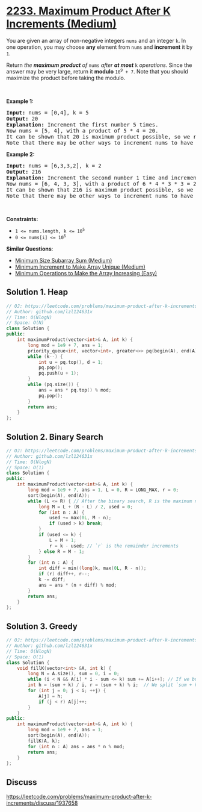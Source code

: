 # [2233. Maximum Product After K Increments (Medium)](https://leetcode.com/problems/maximum-product-after-k-increments/)

<p>You are given an array of non-negative integers <code>nums</code> and an integer <code>k</code>. In one operation, you may choose <strong>any</strong> element from <code>nums</code> and <strong>increment</strong> it by <code>1</code>.</p>

<p>Return<em> the <strong>maximum</strong> <strong>product</strong> of </em><code>nums</code><em> after <strong>at most</strong> </em><code>k</code><em> operations. </em>Since the answer may be very large, return it <b>modulo</b> <code>10<sup>9</sup> + 7</code>. Note that you should maximize the product before taking the modulo.&nbsp;</p>

<p>&nbsp;</p>
<p><strong>Example 1:</strong></p>

<pre><strong>Input:</strong> nums = [0,4], k = 5
<strong>Output:</strong> 20
<strong>Explanation:</strong> Increment the first number 5 times.
Now nums = [5, 4], with a product of 5 * 4 = 20.
It can be shown that 20 is maximum product possible, so we return 20.
Note that there may be other ways to increment nums to have the maximum product.
</pre>

<p><strong>Example 2:</strong></p>

<pre><strong>Input:</strong> nums = [6,3,3,2], k = 2
<strong>Output:</strong> 216
<strong>Explanation:</strong> Increment the second number 1 time and increment the fourth number 1 time.
Now nums = [6, 4, 3, 3], with a product of 6 * 4 * 3 * 3 = 216.
It can be shown that 216 is maximum product possible, so we return 216.
Note that there may be other ways to increment nums to have the maximum product.
</pre>

<p>&nbsp;</p>
<p><strong>Constraints:</strong></p>

<ul>
	<li><code>1 &lt;= nums.length, k &lt;= 10<sup>5</sup></code></li>
	<li><code>0 &lt;= nums[i] &lt;= 10<sup>6</sup></code></li>
</ul>


**Similar Questions**:
* [Minimum Size Subarray Sum (Medium)](https://leetcode.com/problems/minimum-size-subarray-sum/)
* [Minimum Increment to Make Array Unique (Medium)](https://leetcode.com/problems/minimum-increment-to-make-array-unique/)
* [Minimum Operations to Make the Array Increasing (Easy)](https://leetcode.com/problems/minimum-operations-to-make-the-array-increasing/)

## Solution 1. Heap

```cpp
// OJ: https://leetcode.com/problems/maximum-product-after-k-increments/
// Author: github.com/lzl124631x
// Time: O(NlogN)
// Space: O(N)
class Solution {
public:
    int maximumProduct(vector<int>& A, int k) {
        long mod = 1e9 + 7, ans = 1;
        priority_queue<int, vector<int>, greater<>> pq(begin(A), end(A));
        while (k--) {
            int u = pq.top(), d = 1;
            pq.pop();
            pq.push(u + 1);
        }
        while (pq.size()) {
            ans = ans * pq.top() % mod;
            pq.pop();
        }
        return ans;
    }
};
```

## Solution 2. Binary Search

```cpp
// OJ: https://leetcode.com/problems/maximum-product-after-k-increments/
// Author: github.com/lzl124631x
// Time: O(NlogN)
// Space: O(1)
class Solution {
public:
    int maximumProduct(vector<int>& A, int k) {
        long mod = 1e9 + 7, ans = 1, L = 0, R = LONG_MAX, r = 0;
        sort(begin(A), end(A));
        while (L <= R) { // After the binary search, R is the maximum number such that if we turn all A[i] < R to R, we take no more than `k` increments
            long M = L + (R - L) / 2, used = 0;
            for (int n : A) {
                used += max(0L, M - n);
                if (used > k) break;
            }
            if (used <= k) {
                L = M + 1;
                r = k - used; // `r` is the remainder increments
            } else R = M - 1;
        }
        for (int n : A) {
            int diff = min((long)k, max(0L, R - n));
            if (r) diff++, r--;
            k -= diff;
            ans = ans * (n + diff) % mod;
        }
        return ans;
    }
};
```

## Solution 3. Greedy

```cpp
// OJ: https://leetcode.com/problems/maximum-product-after-k-increments/
// Author: github.com/lzl124631x
// Time: O(NlogN)
// Space: O(1)
class Solution {
    void fillK(vector<int> &A, int k) {
        long N = A.size(), sum = 0, i = 0; 
        while (i < N && A[i] * i - sum <= k) sum += A[i++]; // If we bump `A[0]~A[i-1]` to be `A[i]`, we need `A[i] * i - (A[0]+...+A[i-1])` increments which should be no more than `k`
        int h = (sum + k) / i, r = (sum + k) % i;  // We split `sum + k` heights among `A[0]~A[i-1]` `i` elements.
        for (int j = 0; j < i; ++j) {
            A[j] = h; 
            if (j < r) A[j]++;
        }
    }
public:
    int maximumProduct(vector<int>& A, int k) {
        long mod = 1e9 + 7, ans = 1;
        sort(begin(A), end(A));
        fillK(A, k);
        for (int n : A) ans = ans * n % mod;
        return ans;
    }
};
```

## Discuss

https://leetcode.com/problems/maximum-product-after-k-increments/discuss/1937658